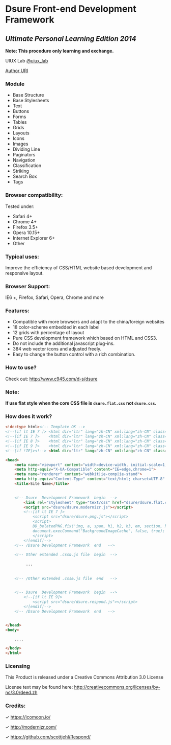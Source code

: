 # Dsure Front-end Development Framework

## *Ultimate Personal Learning Edition 2014*

**Note: This procedure only learning and exchange.**

UIUX Lab [@uiux_lab](http://twitter.com/uiux_lab)

[Author URI](http://uiux.cc)


### Module

- Base Structure
- Base Stylesheets
- Text
- Buttons
- Forms
- Tables
- Grids
- Layouts
- Icons
- Images
- Dividing Line
- Paginators
- Navigation
- Classification
- Striking
- Search Box
- Tags

### Browser compatibility:

Tested under:

- Safari 4+
- Chrome 4+
- Firefox 3.5+
- Opera 10.15+
- Internet Explorer 6+
- Other


### Typical uses:

Improve the efficiency of CSS/HTML website based development and responsive layout.

### Browser Support:
IE6 +, Firefox, Safari, Opera, Chrome and more

### Features:

- Compatible with more browsers and adapt to the china/foreign websites
- 18 color-scheme embedded in each label
- 12 grids with percentage of layout
- Pure CSS development framework which based on HTML and CSS3.
- Do not include the additional javascript plug-ins.
- 384 web vector icons and  adjusted freely.
- Easy to change the button control with a rich combination.

### How to use?

Check out: <http://www.c945.com/d-s/dsure>

### Note:

  **If use flat style when the core CSS file is `dsure.flat.css` not `dsure.css`.**

### How does it work?
```html
<!doctype html><!-- Template OK -->
<!--[if lt IE 7 ]> <html dir="ltr" lang="zh-CN" xml:lang="zh-CN" class="no-js ie ie6"> <![endif]-->
<!--[if IE 7 ]>    <html dir="ltr" lang="zh-CN" xml:lang="zh-CN" class="no-js ie ie7"> <![endif]-->
<!--[if IE 8 ]>    <html dir="ltr" lang="zh-CN" xml:lang="zh-CN" class="no-js ie ie8"> <![endif]-->
<!--[if IE 9 ]>    <html dir="ltr" lang="zh-CN" xml:lang="zh-CN" class="no-js ie ie9"> <![endif]-->
<!--[if !IE]><!--> <html dir="ltr" lang="zh-CN" xml:lang="zh-CN" class="no-js"> <!--<![endif]-->

<head>
    <meta name="viewport" content="width=device-width, initial-scale=1, maximum-scale=1" />
    <meta http-equiv="X-UA-Compatible" content="IE=edge,chrome=1">
    <meta name="renderer" content="webkit|ie-comp|ie-stand">
    <meta http-equiv="Content-Type" content="text/html; charset=UTF-8" />
    <title>Site Name</title>
    

    <!-- Dsure  Development Framework  begin  -->
        <link rel="stylesheet" type="text/css" href="dsure/dsure.flat.css" />
        <script src="dsure/dsure.modernizr.js"></script>
        <!--[if lt IE 7 ]>  
            <script src="dsure/dsure.png.js"></script>  
            <script>  
            DD_belatedPNG.fix('img, a, span, h1, h2, h3, em, section, header');
            document.execCommand("BackgroundImageCache", false, true);
            </script>  
        <![endif]-->  
    <!-- /Dsure Development Framework  end   -->
    
    <!-- Other extended .css&.js file  begin  -->
         
         ...
         
         
    <!-- /Other extended .css&.js file  end   -->
    

    <!-- Dsure  Development Framework  begin  -->
        <!--[if lt IE 9]>  
            <script src="dsure/dsure.respond.js"></script>  
        <![endif]-->  
    <!-- /Dsure Development Framework  end   -->


</head>
<body>

    ....

</body>
</html>

```
### Licensing

 This Product  is released under a Creative Commons Attribution 3.0 License

 License text may be found here:
 http://creativecommons.org/licenses/by-nc/3.0/deed.zh
 


### Credits:

✓ <https://icomoon.io/>

✓ <http://modernizr.com/>

✓ <https://github.com/scottjehl/Respond/>

